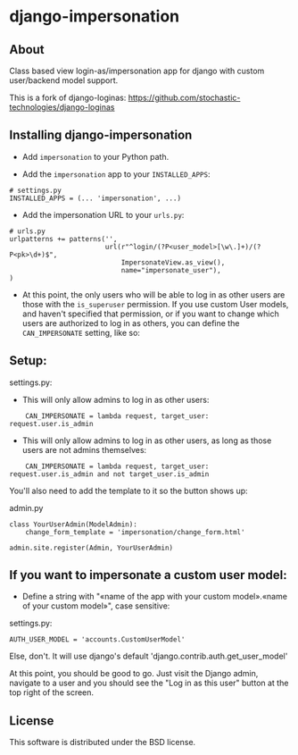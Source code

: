 django-impersonation
==============

About
-----

Class based view login-as/impersonation app for django with custom user/backend model support.

This is a fork of django-loginas: https://github.com/stochastic-technologies/django-loginas

Installing django-impersonation
-------------------------

* Add `impersonation` to your Python path.

* Add the `impersonation` app to your `INSTALLED_APPS`:

```
# settings.py
INSTALLED_APPS = (... 'impersonation', ...)
```

* Add the impersonation URL to your `urls.py`:

```
# urls.py
urlpatterns += patterns('',
                        url(r"^login/(?P<user_model>[\w\.]+)/(?P<pk>\d+)$",
                            ImpersonateView.as_view(),
                            name="impersonate_user"),
)
```

* At this point, the only users who will be able to log in as other users are those with the `is_superuser` permission.
If you use custom User models, and haven't specified that permission, or if you want to change which users are
authorized to log in as others, you can define the `CAN_IMPERSONATE` setting, like so:

Setup:
-----

settings.py:
* This will only allow admins to log in as other users:
```
    CAN_IMPERSONATE = lambda request, target_user: request.user.is_admin
```

* This will only allow admins to log in as other users, as long as those users are not admins themselves:
```
    CAN_IMPERSONATE = lambda request, target_user: request.user.is_admin and not target_user.is_admin
```

You'll also need to add the template to it so the button shows up:

admin.py
```
class YourUserAdmin(ModelAdmin):
    change_form_template = 'impersonation/change_form.html'

admin.site.register(Admin, YourUserAdmin)

```

If you want to impersonate a custom user model:
-----------------------------------------------
* Define a string with "«name of the app with your custom model».«name of your custom model»", case sensitive:

settings.py:
```
AUTH_USER_MODEL = 'accounts.CustomUserModel'
```

 Else, don't. It will use django's default 'django.contrib.auth.get_user_model'


At this point, you should be good to go. Just visit the Django admin, navigate to a user and you should see the "Log
in as this user" button at the top right of the screen.

License
-------

This software is distributed under the BSD license.
